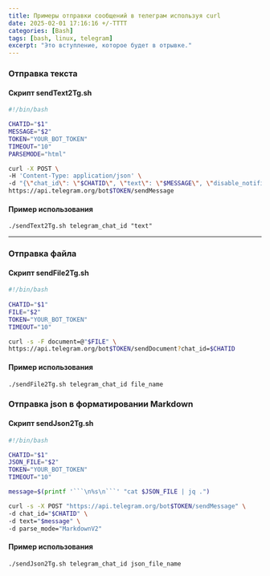 ```yaml
---
title: Примеры отправки сообщений в телеграм используя curl
date: 2025-02-01 17:16:16 +/-TTTT
categories: [Bash]
tags: [bash, linux, telegram]
excerpt: "Это вступление, которое будет в отрывке."
---
```


### Отправка текста
#### Скрипт sendText2Tg.sh

``` bash
#!/bin/bash

CHATID="$1"
MESSAGE="$2"
TOKEN="YOUR_BOT_TOKEN"
TIMEOUT="10"
PARSEMODE="html"

curl -X POST \
-H 'Content-Type: application/json' \
-d "{\"chat_id\": \"$CHATID\", \"text\": \"$MESSAGE\", \"disable_notification\": true}" \
https://api.telegram.org/bot$TOKEN/sendMessage
```

#### Пример использования
    ./sendText2Tg.sh telegram_chat_id "text"

---

### Отправка файла
#### Скрипт sendFile2Tg.sh

``` bash    
#!/bin/bash
    
CHATID="$1"
FILE="$2"
TOKEN="YOUR_BOT_TOKEN"
TIMEOUT="10"

curl -s -F document=@"$FILE" \
https://api.telegram.org/bot$TOKEN/sendDocument?chat_id=$CHATID
```

#### Пример использования
    ./sendFile2Tg.sh telegram_chat_id file_name

### Отправка json в форматировании Markdown
#### Скрипт sendJson2Tg.sh

``` bash
#!/bin/bash

CHATID="$1"
JSON_FILE="$2"
TOKEN="YOUR_BOT_TOKEN"
TIMEOUT="10"

message=$(printf '```\n%s\n```' "cat $JSON_FILE | jq .")

curl -s -X POST "https://api.telegram.org/bot$TOKEN/sendMessage" \
-d chat_id="$CHATID" \
-d text="$message" \
-d parse_mode="MarkdownV2"
```

#### Пример использования
    ./sendJson2Tg.sh telegram_chat_id json_file_name
